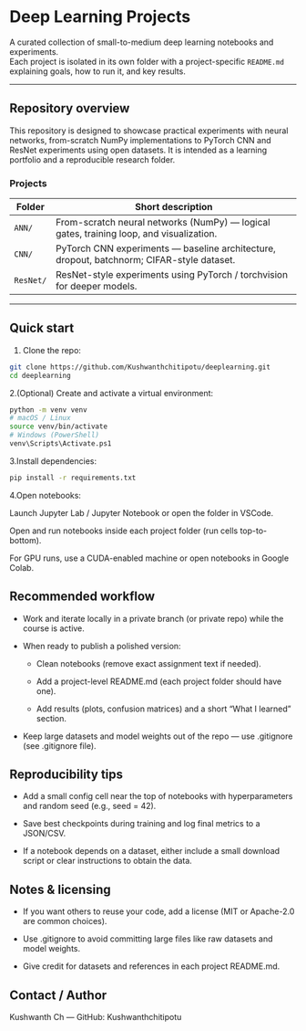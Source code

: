 # Deep Learning Projects

A curated collection of small-to-medium deep learning notebooks and experiments.  
Each project is isolated in its own folder with a project-specific `README.md` explaining goals, how to run it, and key results.

---

## Repository overview

This repository is designed to showcase practical experiments with neural networks, from-scratch NumPy implementations to PyTorch CNN and ResNet experiments using open datasets. It is intended as a learning portfolio and a reproducible research folder.

### Projects
| Folder | Short description |
|--------|-------------------|
| `ANN/`   | From-scratch neural networks (NumPy) — logical gates, training loop, and visualization. |
| `CNN/`   | PyTorch CNN experiments — baseline architecture, dropout, batchnorm; CIFAR-style dataset. |
| `ResNet/`| ResNet-style experiments using PyTorch / torchvision for deeper models. |

---

## Quick start

1. Clone the repo:
```bash
git clone https://github.com/Kushwanthchitipotu/deeplearning.git
cd deeplearning
```
2.(Optional) Create and activate a virtual environment:

```bash
python -m venv venv
# macOS / Linux
source venv/bin/activate
# Windows (PowerShell)
venv\Scripts\Activate.ps1
```
3.Install dependencies:
```bash
pip install -r requirements.txt
```
4.Open notebooks:

Launch Jupyter Lab / Jupyter Notebook or open the folder in VSCode.

Open and run notebooks inside each project folder (run cells top-to-bottom).

For GPU runs, use a CUDA-enabled machine or open notebooks in Google Colab.

## Recommended workflow
- Work and iterate locally in a private branch (or private repo) while the course is active.

- When ready to publish a polished version:

  - Clean notebooks (remove exact assignment text if needed).

  - Add a project-level README.md (each project folder should have one).

  - Add results (plots, confusion matrices) and a short “What I learned” section.

- Keep large datasets and model weights out of the repo — use .gitignore (see .gitignore file).

## Reproducibility tips
- Add a small config cell near the top of notebooks with hyperparameters and random seed (e.g., seed = 42).

- Save best checkpoints during training and log final metrics to a JSON/CSV.

- If a notebook depends on a dataset, either include a small download script or clear instructions to obtain the data.


## Notes & licensing
- If you want others to reuse your code, add a license (MIT or Apache-2.0 are common choices).

- Use .gitignore to avoid committing large files like raw datasets and model weights.

- Give credit for datasets and references in each project README.md.

## Contact / Author
Kushwanth Ch — GitHub: Kushwanthchitipotu

